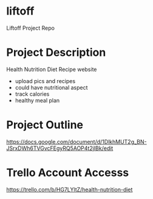 # liftoff
Liftoff Project Repo

# Project Description
Health Nutrition Diet Recipe website 
  - upload pics and recipes
  - could have nutritional aspect
  - track calories 
  - healthy meal plan 
  
  
# Project Outline 
https://docs.google.com/document/d/1DlkhMUT2g_BN-JSrxDWh6TVGvcFEgyRQ5AOP4t2jIBk/edit

# Trello Account Accesss
https://trello.com/b/HG7LYltZ/health-nutrition-diet

